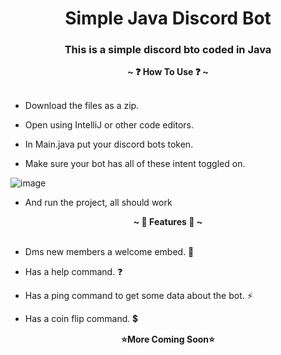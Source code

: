 <h1 align="center">Simple Java Discord Bot</h1>
<h3 align="center">This is a simple discord bto coded in Java</h3>

<p align="center">
  <b>~ ❓ How To Use ❓ ~</b><br><br>
  
 -  Download the files as a zip.
 
 -  Open using IntelliJ or other code editors.
 
 -  In Main.java put your discord bots token.
 
 -  Make sure your bot has all of these intent toggled on.
 
 ![image](https://user-images.githubusercontent.com/105984061/218180335-71f0213b-ec2f-49ed-a883-967160aa1f63.png)
 
 - And run the project, all should work
</p>

<p align="center">
  <b>~ 🌠 Features 🌠 ~</b><br><br>
  
  - Dms new members a welcome embed. 👋
  
  - Has a help command. ❓
  
  - Has a ping command to get some data about the bot. ⚡
  
  - Has a coin flip command. 💲
</p>
<p align="center">
  <b>⭐More Coming Soon⭐</b><br><br>
</p>
